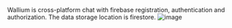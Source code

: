 Wallium is cross-platform chat with firebase registration, authentication and authorization. The data storage location is firestore.
![image](https://user-images.githubusercontent.com/35937442/100368382-301ed580-300c-11eb-8451-149bc5af57c5.png)

